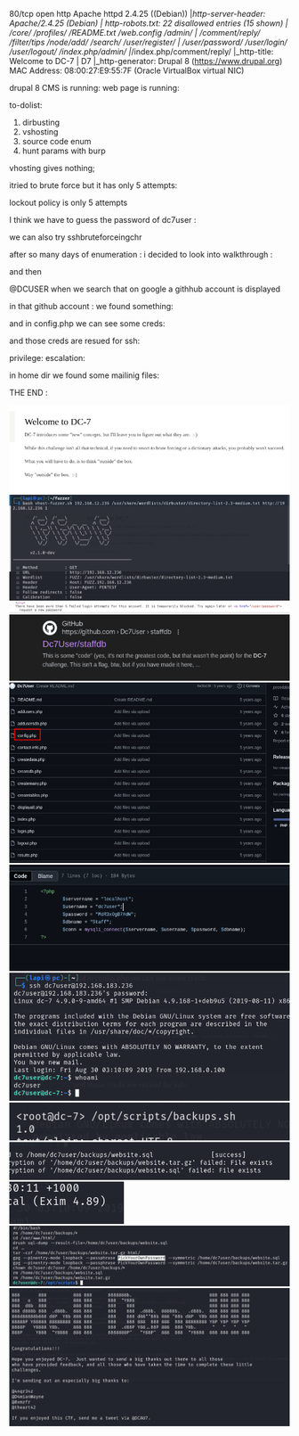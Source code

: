 80/tcp open  http    Apache httpd 2.4.25 ((Debian))
|_http-server-header: Apache/2.4.25 (Debian)
| http-robots.txt: 22 disallowed entries (15 shown)
| /core/ /profiles/ /README.txt /web.config /admin/ 
| /comment/reply/ /filter/tips /node/add/ /search/ /user/register/ 
| /user/password/ /user/login/ /user/logout/ /index.php/admin/ 
|_/index.php/comment/reply/
|_http-title: Welcome to DC-7 | D7
|_http-generator: Drupal 8 (<https://www.drupal.org>)
MAC Address: 08:00:27:E9:55:7F (Oracle VirtualBox virtual NIC)



drupal 8 CMS is running:
web page is running:



to-dolist:
1. dirbusting
2. vshosting
3. source code enum
4. hunt params with burp


vhosting gives nothing;



itried to brute force but it has only 5 attempts:


lockout policy is only 5 attempts


I think we have to guess the password of dc7user :


we can also try sshbruteforceingchr




after so many days of enumeration : i decided to look into walkthrough :


and then 

@DCUSER when we search that on google a githhub account is displayed



in that github account : we found something:



and in config.php we can see some creds:


and those creds are resued for ssh:





privilege: escalation:


in home dir we found some mailinig files:


















THE END :

![unnamed_3d8912f53e074175ba6d41c4610728d0](unnamed_3d8912f53e074175ba6d41c4610728d0.png)
![unnamed_7cf4802cf0c14893a05456cec42f2770](unnamed_7cf4802cf0c14893a05456cec42f2770.png)
![unnamed_95f51ac306284e238508ffcb1583b321](unnamed_95f51ac306284e238508ffcb1583b321.png)
![unnamed_de41411fbf644e629bc3384b9f013f11](unnamed_de41411fbf644e629bc3384b9f013f11.png)
![unnamed_a724abbd5da848ed985f865568ee0bca](unnamed_a724abbd5da848ed985f865568ee0bca.png)
![unnamed_f11151a5c38441a09e0fba05a0537cab](unnamed_f11151a5c38441a09e0fba05a0537cab.png)
![unnamed_15f8a26f14c7451dbed51261eab8b739](unnamed_15f8a26f14c7451dbed51261eab8b739.png)
![unnamed_cfe7d26aa288440f9fe209e214ca931b](unnamed_cfe7d26aa288440f9fe209e214ca931b.png)
![unnamed_ccf940c8f2d945b199c48d1c01a5aace](unnamed_ccf940c8f2d945b199c48d1c01a5aace.png)
![unnamed_c832c4fc21774212a5eb7b6bf11d15cc](unnamed_c832c4fc21774212a5eb7b6bf11d15cc.png)
![unnamed_467f384be04046b0b77d7ec1af20b2fe](unnamed_467f384be04046b0b77d7ec1af20b2fe.png)
![unnamed_ee683c53401644f1ba981c065f895643](unnamed_ee683c53401644f1ba981c065f895643.png)
